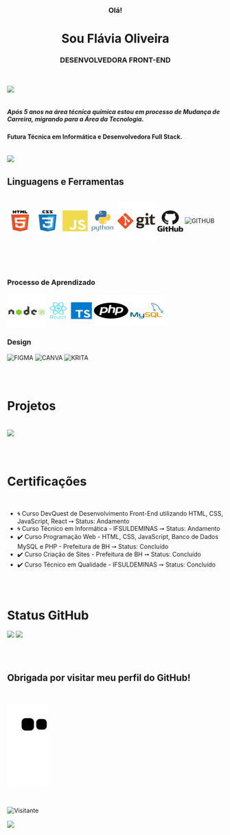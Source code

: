 <h3 align="center">Olá!</h3>
<h1 align="center">Sou Flávia Oliveira</h1>
<h3 align="center"> DESENVOLVEDORA FRONT-END</h3>
<br>

<a href="https://flaviacoliv.github.io/Portfolio/" target="_blank"><img align="center" src="https://user-images.githubusercontent.com/112573582/220430420-fe3f1d05-23ad-4d10-bf36-177dc044d6c4.jpeg"></a>
<br><br>

<h5> Após 5 anos na área técnica química estou em processo de Mudança de Carreira, migrando para a Área da Tecnologia. </h5>
<h4>Futura Técnica em Informática e Desenvolvedora Full Stack. </h4>
<br>
<a href="https://www.linkedin.com/in/flavia-oliveira-dev/" target="_blank"><img src="https://img.shields.io/badge/-LinkedIn-%230077B5?style=for-the-badge&logo=linkedin&logoColor=white" target="_blank"></a>




## Linguagens e Ferramentas
<div style="display: inline_block">
  <br>
    
  <img align="center" alt="HTML" height="50" width="60" src="https://raw.githubusercontent.com/devicons/devicon/master/icons/html5/html5-original-wordmark.svg">
  <img align="center" alt="CSS" height="50" width="60" src="https://raw.githubusercontent.com/devicons/devicon/master/icons/css3/css3-original-wordmark.svg">
  <img align="center" alt="Js" height="50" width="60" src="https://raw.githubusercontent.com/devicons/devicon/master/icons/javascript/javascript-plain.svg">
  <img align="center" alt="PYTHON" height="50" width="60" src="https://raw.githubusercontent.com/devicons/devicon/master/icons/python/python-original-wordmark.svg">
  <img align="center" alt="GIT" height="90" width="90" src="https://raw.githubusercontent.com/devicons/devicon/master/icons/git/git-original-wordmark.svg">
  <img color:"white" align="center" alt="GITHUB" height="50" width="60" src="https://raw.githubusercontent.com/devicons/devicon/master/icons/github/github-original-wordmark.svg">
    <img color:"white" align="center" alt="GITHUB" height="40" width="50" src="https://user-images.githubusercontent.com/112573582/222976643-dc4d42d5-13df-4466-846c-19cc0de38170.svg">
  

  <br><br><br>
  
  ### Processo de Aprendizado
  
  <img align="center" alt="NODEJS" height="80" width="90" src="https://raw.githubusercontent.com/devicons/devicon/master/icons/nodejs/nodejs-original-wordmark.svg">
  <img align="center" alt="REACT" height="40" width="50" src="https://raw.githubusercontent.com/devicons/devicon/master/icons/react/react-original-wordmark.svg">
  <img align="center" alt="TYPESCRIPT" height="40" width="50" src="https://raw.githubusercontent.com/devicons/devicon/master/icons/typescript/typescript-original.svg">
  <img align="center" alt="PHP" height="70" width="80" src="https://raw.githubusercontent.com/devicons/devicon/master/icons/php/php-plain.svg">
  <img align="center" alt="MYSQL" height="70" width="80" src="https://raw.githubusercontent.com/devicons/devicon/master/icons/mysql/mysql-original-wordmark.svg">
  
  <br>
  
  ### Design
  <img align="center" alt="FIGMA" height="40" width="50" src="https://cdn.jsdelivr.net/gh/devicons/devicon/icons/figma/figma-original.svg">
  <img align="center" alt="CANVA" height="40" width="50" src="https://cdn.jsdelivr.net/gh/devicons/devicon/icons/canva/canva-original.svg">
 <img align="center" alt="KRITA" height="40" src="https://encrypted-tbn0.gstatic.com/images?q=tbn:ANd9GcTRI4VCJgJbHW6TRXNUVi7-QdnoheNxHhx-9dI_fv_tVbOidnrmMggNfoSyrQVQT8eeXyM&usqp=CAU">
 
  

<br><br>
</div>

# Projetos

<br>
<a href="https://flaviacoliv.github.io/Projeto-Mario-BROS--DEVQUEST/" target="_blank"><img height="75em" align="center" src="https://user-images.githubusercontent.com/112573582/220513101-bbee8805-16e4-473f-bb73-d93af85d639e.png"></a>

<br><br>

# Certificações

<br>
<ul>
  <li>🌀 Curso DevQuest de Desenvolvimento Front-End utilizando HTML, CSS, JavaScript, React ➙ Status: Andamento </li>
  <li>🌀 Curso Técnico em Informática  - IFSULDEMINAS ➙ Status: Andamento </li>
  <li>✔️ Curso Programação Web - HTML, CSS, JavaScript, Banco de Dados MySQL e PHP - Prefeitura de BH ➙ Status: Concluído </li>
  <li>✔️ Curso Criação de Sites - Prefeitura de BH ➙ Status: Concluído </li>
  <li>✔️ Curso Técnico em Qualidade - IFSULDEMINAS ➙ Status: Concluído </li>
</ul>

<br><br>

 # Status GitHub
<div>
  <a href="https://github.com/FlaviaColiv">
  <img height="150em" src="https://github-readme-stats.vercel.app/api?username=FlaviaColiv&show_icons=true&theme=transparent"/></a>
  <a href="https://github-readme-stats.vercel.app/api/top-langs/?username=FlaviaColiv&layout=compact&langs_count=6&theme=transparent" target="_blank"><img height="150em" src="https://github-readme-stats.vercel.app/api/top-langs/?username=FlaviaColiv&layout=compact&langs_count=6&theme=transparent"/></a>  
</div>

<br><br>

## Obrigada por visitar meu perfil do GitHub!

<div background-color:"white" >
<br>


![Snake animation](https://github.com/FlaviaColiv/FlaviaColiv/blob/output/github-contribution-grid-snake.svg)

<br>

</div>

<div>
 
 ![Visitante](https://visitor-badge.laobi.icu/badge?page_id=FlaviaColiv.id)

</div>


<a href="https://flaviacoliv.github.io/Portfolio/" target="_blank"><img align="center" src="https://user-images.githubusercontent.com/112573582/220762560-f8088888-c788-4615-8774-fdab3438fe8d.gif"></a>
